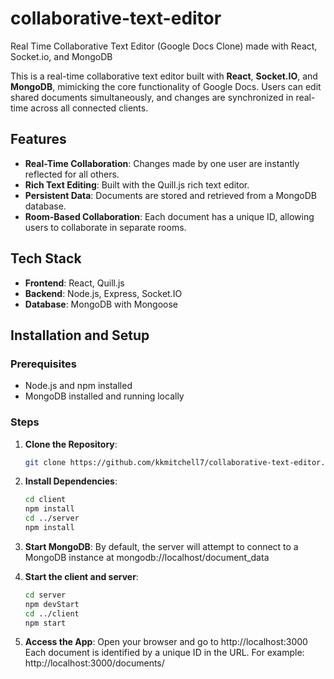 # collaborative-text-editor
Real Time Collaborative Text Editor (Google Docs Clone) made with React, Socket.io, and MongoDB

This is a real-time collaborative text editor built with **React**, **Socket.IO**, and **MongoDB**, mimicking the core functionality of Google Docs. Users can edit shared documents simultaneously, and changes are synchronized in real-time across all connected clients.

## Features
- **Real-Time Collaboration**: Changes made by one user are instantly reflected for all others.
- **Rich Text Editing**: Built with the Quill.js rich text editor.
- **Persistent Data**: Documents are stored and retrieved from a MongoDB database.
- **Room-Based Collaboration**: Each document has a unique ID, allowing users to collaborate in separate rooms.

## Tech Stack
- **Frontend**: React, Quill.js
- **Backend**: Node.js, Express, Socket.IO
- **Database**: MongoDB with Mongoose

## Installation and Setup

### Prerequisites
- Node.js and npm installed
- MongoDB installed and running locally

### Steps
1. **Clone the Repository**:
   ```bash
   git clone https://github.com/kkmitchell7/collaborative-text-editor.git

2. **Install Dependencies**:
    ```bash
    cd client
    npm install
    cd ../server
    npm install

3. **Start MongoDB**:
    By default, the server will attempt to connect to a MongoDB instance at mongodb://localhost/document_data

4. **Start the client and server**:
    ```bash
    cd server
    npm devStart
    cd ../client
    npm start

5. **Access the App**:
    Open your browser and go to http://localhost:3000
    Each document is identified by a unique ID in the URL. For example: http://localhost:3000/documents/<document-id>


